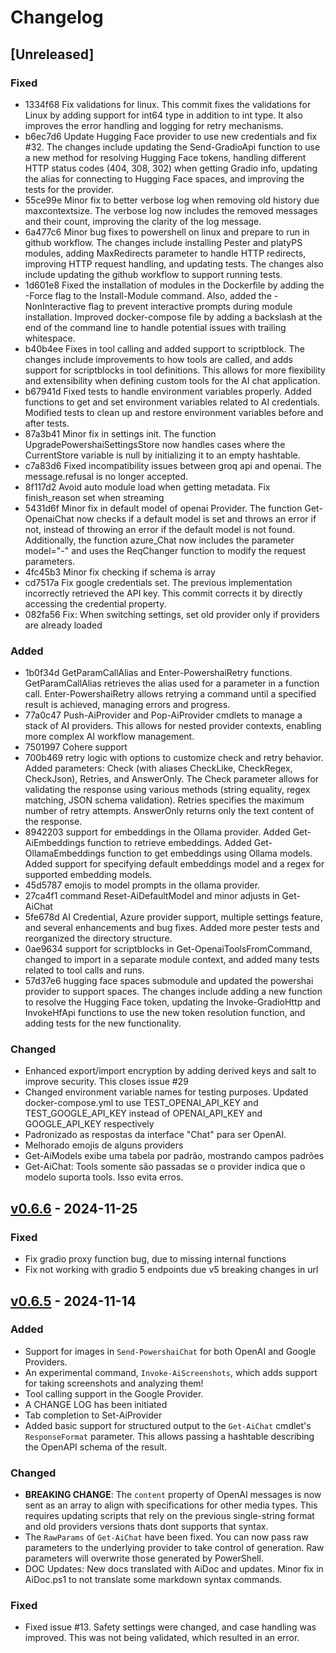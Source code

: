 # Changelog

## [Unreleased]

### Fixed 
- 1334f68 Fix validations for linux. This commit fixes the validations for Linux by adding support for int64 type in addition to int type. It also improves the error handling and logging for retry mechanisms.
- b6ec7d6 Update Hugging Face provider to use new credentials and fix #32.  The changes include updating the Send-GradioApi function to use a new method for resolving Hugging Face tokens, handling different HTTP status codes (404, 308, 302) when getting Gradio info, updating the alias for connecting to Hugging Face spaces, and improving the tests for the provider.
- 55ce99e Minor fix to better verbose log when removing old history due maxcontextsize. The verbose log now includes the removed messages and their count, improving the clarity of the log message.
- 6a477c6 Minor bug fixes to powershell on linux and prepare to run in github workflow. The changes include installing Pester and platyPS modules, adding MaxRedirects parameter to handle HTTP redirects, improving HTTP request handling, and updating tests.  The changes also include updating the github workflow to support running tests.
- 1d601e8 Fixed the installation of modules in the Dockerfile by adding the -Force flag to the Install-Module command. Also, added the -NonInteractive flag to prevent interactive prompts during module installation. Improved docker-compose file by adding a backslash at the end of the command line to handle potential issues with trailing whitespace.
- b40b4ee Fixes in tool calling and added support to scriptblock. The changes include improvements to how tools are called, and adds support for scriptblocks in tool definitions. This allows for more flexibility and extensibility when defining custom tools for the AI chat application.
- b67941d Fixed tests to handle environment variables properly. Added functions to get and set environment variables related to AI credentials. Modified tests to clean up and restore environment variables before and after tests.
- 87a3b41 Minor fix in settings init.  The function UpgradePowershaiSettingsStore now handles cases where the CurrentStore variable is null by initializing it to an empty hashtable.
- c7a83d6 Fixed incompatibility issues between groq api and openai. The message.refusal is no longer accepted.
- 8f117d2 Avoid auto module load when getting metadata. Fix finish_reason set when streaming
- 5431d6f Minor fix in default model of openai Provider. The function Get-OpenaiChat now checks if a default model is set and throws an error if not, instead of throwing an error if the default model is not found. Additionally, the function azure_Chat now includes the parameter model="-" and uses the ReqChanger function to modify the request parameters.
- 4fc45b3 Minor fix checking if schema is array
- cd7517a Fix google credentials set. The previous implementation incorrectly retrieved the API key. This commit corrects it by directly accessing the credential property.
- 082fa56 Fix: When switching settings, set old provider only if providers are already loaded

### Added 
- 1b0f34d GetParamCallAlias and Enter-PowershaiRetry functions. GetParamCallAlias retrieves the alias used for a parameter in a function call. Enter-PowershaiRetry allows retrying a command until a specified result is achieved, managing errors and progress.
- 77a0c47 Push-AiProvider and Pop-AiProvider cmdlets to manage a stack of AI providers.  This allows for nested provider contexts, enabling more complex AI workflow management.
- 7501997 Cohere support
- 700b469 retry logic with options to customize check and retry behavior.  Added parameters: Check (with aliases CheckLike, CheckRegex, CheckJson), Retries, and AnswerOnly.  The Check parameter allows for validating the response using various methods (string equality, regex matching, JSON schema validation).  Retries specifies the maximum number of retry attempts. AnswerOnly returns only the text content of the response.
- 8942203 support for embeddings in the Ollama provider. Added Get-AiEmbeddings function to retrieve embeddings. Added Get-OllamaEmbeddings function to get embeddings using Ollama models. Added support for specifying default embeddings model and a regex for supported embedding models.
- 45d5787 emojis to model prompts in the ollama provider.
- 27ca4f1 command Reset-AiDefaultModel and minor adjusts in Get-AiChat
- 5fe678d AI Credential, Azure provider support, multiple settings feature, and several enhancements and bug fixes.  Added more pester tests and reorganized the directory structure.
- 0ae9634 support for scriptblocks in Get-OpenaiToolsFromCommand, changed to import in a separate module context, and added many tests related to tool calls and runs.
- 57d37e6 hugging face spaces submodule and updated the powershai provider to support spaces. The changes include adding a new function to resolve the Hugging Face token, updating the Invoke-GradioHttp and InvokeHfApi functions to use the new token resolution function, and adding tests for the new functionality.

### Changed 
- Enhanced export/import encryption by adding derived keys and salt to improve security.  This closes issue #29
- Changed environment variable names for testing purposes.  Updated docker-compose.yml to use TEST_OPENAI_API_KEY and TEST_GOOGLE_API_KEY instead of OPENAI_API_KEY and GOOGLE_API_KEY respectively
- Padronizado as respostas da interface "Chat" para ser OpenAI.
- Melhorado emojis de alguns providers 
- Get-AiModels exibe uma tabela por padrão, mostrando campos padrões 
- Get-AiChat: Tools somente são passadas se o provider indica que o modelo suporta tools. Isso evita erros.


## [v0.6.6] - 2024-11-25

### Fixed  
- Fix gradio proxy function bug, due to missing internal functions 
- Fix not working with gradio 5 endpoints due v5 breaking changes in url

## [v0.6.5] - 2024-11-14

### Added
- Support for images in `Send-PowershaiChat` for both OpenAI and Google Providers.
- An experimental command, `Invoke-AiScreenshots`, which adds support for taking screenshots and analyzing them!
- Tool calling support in the Google Provider.
- A CHANGE LOG has been initiated
- Tab completion to Set-AiProvider
- Added basic support for structured output to the `Get-AiChat` cmdlet's `ResponseFormat` parameter.  This allows passing a hashtable describing the OpenAPI schema of the result.

### Changed
- **BREAKING CHANGE**: The `content` property of OpenAI messages is now sent as an array to align with specifications for other media types.  This requires updating scripts that rely on the previous single-string format and old providers versions thats dont supports that syntax.
- The `RawParams` of `Get-AiChat` have been fixed. You can now pass raw parameters to the underlying provider to take control of generation. Raw parameters will overwrite those generated by PowerShell.
- DOC Updates: New docs translated with AiDoc and updates. Minor fix in AiDoc.ps1 to not translate some markdown syntax commands.


### Fixed 
- Fixed issue #13. Safety settings were changed, and case handling was improved. This was not being validated, which resulted in an error.

[v0.6.6]: https://github.com/rrg92/powershai/releases/tag/v0.6.6
[v0.6.5]: https://github.com/rrg92/powershai/releases/tag/v0.6.5
